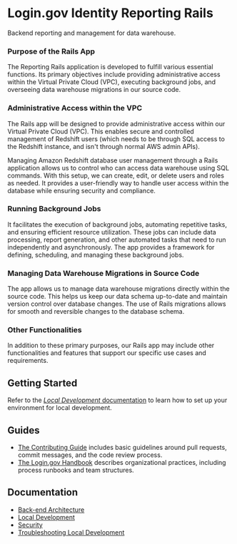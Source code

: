 # Login.gov Identity Reporting Rails

 Backend reporting and management for data warehouse.

 ### Purpose of the Rails App

The Reporting Rails application is developed to fulfill various essential functions. Its primary objectives include providing administrative access within the Virtual Private Cloud (VPC), executing background jobs, and overseeing data warehouse migrations in our source code.

### Administrative Access within the VPC

The Rails app will be designed to provide administrative access within our Virtual Private Cloud (VPC). This enables secure and controlled management of Redshift users (which needs to be through SQL access to the Redshift instance, and isn't through normal AWS admin APIs).

Managing Amazon Redshift database user management through a Rails application allows us to control who can access data warehouse using SQL commands. With this setup, we can create, edit, or delete users and roles as needed. It provides a user-friendly way to handle user access within the database while ensuring security and compliance.

### Running Background Jobs

It facilitates the execution of background jobs, automating repetitive tasks, and ensuring efficient resource utilization. These jobs can include data processing, report generation, and other automated tasks that need to run independently and asynchronously. The app provides a framework for defining, scheduling, and managing these background jobs.

### Managing Data Warehouse Migrations in Source Code

The app allows us to manage data warehouse migrations directly within the source code. This helps us keep our data schema up-to-date and maintain version control over database changes. The use of Rails migrations allows for smooth and reversible changes to the database schema.

### Other Functionalities

In addition to these primary purposes, our Rails app may include other functionalities and features that support our specific use cases and requirements.

## Getting Started

Refer to the [_Local Development_ documentation](./docs/local-development.md) to learn how to set up your environment for local development.

## Guides

- [The Contributing Guide](CONTRIBUTING.md) includes basic guidelines around pull requests, commit messages, and the code review process.
- [The Login.gov Handbook](https://handbook.login.gov/) describes organizational practices, including process runbooks and team structures.

## Documentation

- [Back-end Architecture](docs/backend.md)
- [Local Development](docs/local-development.md)
- [Security](docs/SECURITY.md)
- [Troubleshooting Local Development](docs/troubleshooting.md)

